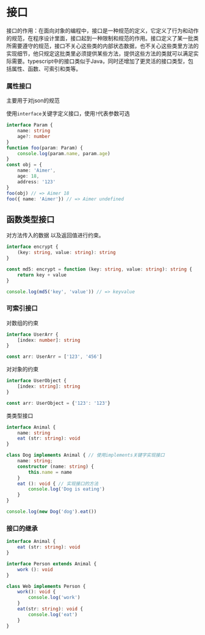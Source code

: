 # 接口

接口的作用：在面向对象的编程中，接口是一种规范的定义，它定义了行为和动作的规范，在程序设计里面，接口起到一种限制和规范的作用。接口定义了某一批类所需要遵守的规范，接口不关心这些类的内部状态数据，也不关心这些类里方法的实现细节，他只规定这批类里必须提供某些方法，提供这些方法的类就可以满足实际需要。typescript中的接口类似于Java，同时还增加了更灵活的接口类型，包括属性、函数、可索引和类等。

### 属性接口

主要用于对json的规范

使用`interface`关键字定义接口，使用`?`代表参数可选

```ts
interface Param {
    name: string
    age?: number
}
function foo(param: Param) {
    console.log(param.name, param.age)
}
const obj = {
    name: 'Aimer',
    age: 18,
    address: '123'
}
foo(obj) // => Aimer 18
foo({ name: 'Aimer'}) // => Aimer undefined
```

## 函数类型接口

对方法传入的数据 以及返回值进行约束。

```typescript
interface encrypt {
    (key: string, value: string): string
}

const md5: encrypt = function (key: string, value: string): string {
    return key + value
}

console.log(md5('key', 'value')) // => keyvalue
```

### 可索引接口

对数组的约束

```typescript
interface UserArr {
    [index: number]: string
}

const arr: UserArr = ['123', '456']
```

对对象的约束

```typescript
interface UserObject {
    [index: string]: string
}

const arr: UserObject = {'123': '123'}
```

类类型接口

```typescript
interface Animal {
    name: string
    eat (str: string): void
}

class Dog implements Animal { // 使用implements关键字实现接口
    name: string;
    constructor (name: string) {
        this.name = name
    }
    eat (): void { // 实现接口的方法
        console.log('Dog is eating')
    }
}

console.log(new Dog('dog').eat())
```

### 接口的继承

```typescript
interface Animal {
    eat (str: string): void
}

interface Person extends Animal {
    work (): void
}

class Web implements Person {
    work(): void {
        console.log('work')
    }
    eat(str: string): void {
        console.log('eat')
    }
}
```



